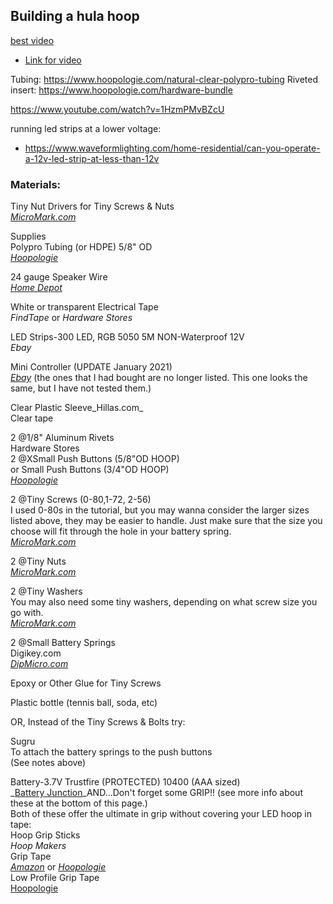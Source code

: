 ## Building a hula hoop

[best video](https://www.youtube.com/watch?v=syLY1LFrPHQ&list=PLh42mVdbVqBVI5Sb7A77XQH0DWDKsHwVb)

- [Link for video](https://hoop-trix.com/HoopTricks/HoopTricks/MakeLEDSmartHoops.html)

Tubing: https://www.hoopologie.com/natural-clear-polypro-tubing
Riveted insert: https://www.hoopologie.com/hardware-bundle

https://www.youtube.com/watch?v=1HzmPMvBZcU

running led strips at a lower voltage:
- https://www.waveformlighting.com/home-residential/can-you-operate-a-12v-led-strip-at-less-than-12v
### Materials:
Tiny Nut Drivers for Tiny Screws & Nuts  
_[MicroMark.com](https://www.micromark.com/Nut-Driver-Set-set-of-4)_  
  
Supplies  
Polypro Tubing (or HDPE) 5/8" OD  
_[Hoopologie](https://www.hoopologie.com/natural-clear-polypro-tubing)_  
  
24 gauge Speaker Wire  
_[Home Depot](https://www.homedepot.com/p/Commercial-Electric-100-ft-24-Gauge-Stranded-Speaker-Wire-Y483233/203726258)_  
  
White or transparent Electrical Tape  
_FindTape_ or _Hardware Stores_  
  
LED Strips-300 LED, RGB 5050 5M NON-Waterproof 12V  
_Ebay_  
  
Mini Controller (UPDATE January 2021)  
_[Ebay](https://www.ebay.com/itm/RGB-LED-light-strip-controller-24-key-IR-remote-DC-12-volt-9-V-battery-connector/254663330457?hash=item3b4b1e0a99:g:R1cAAOSwQBNfGigf)_ (the ones that I had bought are no longer listed. This one looks the same, but I have not tested them.)  
  
Clear Plastic Sleeve_Hillas.com_  
Clear tape  
  
2 @1/8" Aluminum Rivets  
Hardware Stores  
2 @XSmall Push Buttons (5/8"OD HOOP)  
or Small Push Buttons (3/4"OD HOOP)  
_[Hoopologie](https://www.hoopologie.com/diy-hoop-tubing/tools-accessories/snap-buttons)_  
  
2 @Tiny Screws (0-80,1-72, 2-56)  
I used 0-80s in the tutorial, but you may wanna consider the larger sizes listed above, they may be easier to handle. Just make sure that the size you choose will fit through the hole in your battery spring.  
_[MicroMark.com](https://www.micromark.com/Hex-Screws-pack-of-25)_  
  
2 @Tiny Nuts  
_[MicroMark.com](https://www.micromark.com/25-Nuts-00-90)_  
  
2 @Tiny Washers  
You may also need some tiny washers, depending on what screw size you go with.  
_[MicroMark.com](https://www.micromark.com/25-Washers-00-90?screwsize=2)_  
  
2 @Small Battery Springs  
Digikey.com  
_[DipMicro.com](http://dipmicro.com/store/BH211)_  
  
Epoxy or Other Glue for Tiny Screws  
  
Plastic bottle (tennis ball, soda, etc)  
  
OR, Instead of the Tiny Screws & Bolts try:  
  
Sugru  
To attach the battery springs to the push buttons  
(See notes above)  
  
Battery-3.7V Trustfire (PROTECTED) 10400 (AAA sized)  
_[Battery Junction](https://www.batteryjunction.com/trustfire-aaa-600mah-tr10440.html)_AND...Don't forget some GRIP!! (see more info about these at the bottom of this page.)  
Both of these offer the ultimate in grip without covering your LED hoop in tape:  
Hoop Grip Sticks  
_Hoop Makers_  
Grip Tape  
_[Amazon](http://www.amazon.com/gp/product/B0093CQRK8/ref=cm_cr_ryp_prd_ttl_sol_0)_ or _[Hoopologie](https://www.hoopologie.com/3m-grip)_  
Low Profile Grip Tape  
[Hoopologie](https://www.hoopologie.com/hoop-tape/grip-tape/low-profile-grip-product)

